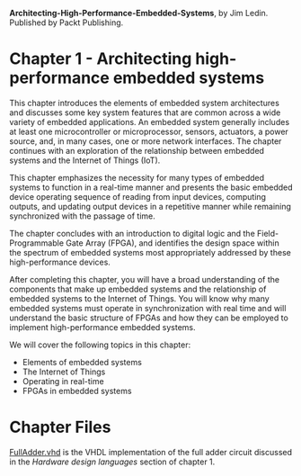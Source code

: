 __Architecting-High-Performance-Embedded-Systems__, by Jim Ledin. Published by Packt Publishing.
# Chapter 1 - Architecting high-performance embedded systems

This chapter introduces the elements of embedded system architectures and discusses some key system features that are common across a wide variety of embedded applications. An embedded system generally includes at least one microcontroller or microprocessor, sensors, actuators, a power source, and, in many cases, one or more network interfaces. The chapter continues with an exploration of the relationship between embedded systems and the Internet of Things (IoT).

This chapter emphasizes the necessity for many types of embedded systems to function in a real-time manner and presents the basic embedded device operating sequence of reading from input devices, computing outputs, and updating output devices in a repetitive manner while remaining synchronized with the passage of time.

The chapter concludes with an introduction to digital logic and the Field-Programmable Gate Array (FPGA), and identifies the design space within the spectrum of embedded systems most appropriately addressed by these high-performance devices.

After completing this chapter, you will have a broad understanding of the components that make up embedded systems and the relationship of embedded systems to the Internet of Things. You will know why many embedded systems must operate in synchronization with real time and will understand the basic structure of FPGAs and how they can be employed to implement high-performance embedded systems.

We will cover the following topics in this chapter: 
* Elements of embedded systems
* The Internet of Things 
* Operating in real-time
* FPGAs in embedded systems

# Chapter Files

[FullAdder.vhd](src/FullAdder.vhd) is the VHDL implementation of the full adder circuit discussed in the *Hardware design languages* section of chapter 1.
